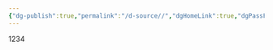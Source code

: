 ```yaml
---
{"dg-publish":true,"permalink":"/d-source//","dgHomeLink":true,"dgPassFrontmatter":false}
---
```


1234
